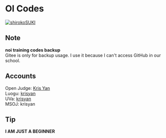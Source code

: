 # OI Codes

[![shirokoSUKI](https://cdn.luogu.com.cn/upload/image_hosting/j3njc5q3.png)](https://krisyan.dev/)

## Note

**noi training codes backup**  
Gitee is only for backup usage. I use it because I can't access GitHub in our school.

## Accounts

Open Judge: [Kris Yan](http://openjudge.cn/user/1341523/)  
Luogu: [krisyan](https://www.luogu.com.cn/user/1124126)  
UVa: [krisyan](https://onlinejudge.org/)  
MSOJ: krisyan

## Tip

**I AM JUST A BEGINNER**